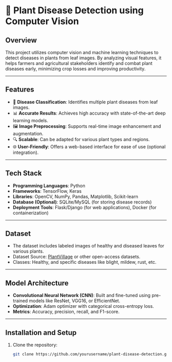 # 🌱 Plant Disease Detection using Computer Vision

## Overview
This project utilizes computer vision and machine learning techniques to detect diseases in plants from leaf images. By analyzing visual features, it helps farmers and agricultural stakeholders identify and combat plant diseases early, minimizing crop losses and improving productivity.

---

## Features
- 🌾 **Disease Classification**: Identifies multiple plant diseases from leaf images.
- 📊 **Accurate Results**: Achieves high accuracy with state-of-the-art deep learning models.
- 🖼️ **Image Preprocessing**: Supports real-time image enhancement and augmentation.
- 🔍 **Scalable**: Can be adapted for various plant types and regions.
- 🌐 **User-Friendly**: Offers a web-based interface for ease of use (optional integration).

---

## Tech Stack
- **Programming Languages**: Python  
- **Frameworks**: TensorFlow, Keras  
- **Libraries**: OpenCV, NumPy, Pandas, Matplotlib, Scikit-learn  
- **Database (Optional)**: SQLite/MySQL (for storing disease records)  
- **Deployment Tools**: Flask/Django (for web applications), Docker (for containerization)  

---

## Dataset
- The dataset includes labeled images of healthy and diseased leaves for various plants.  
- Dataset Source: [PlantVillage](https://www.plantvillage.psu.edu/) or other open-access datasets.  
- Classes: Healthy, and specific diseases like blight, mildew, rust, etc.  

---

## Model Architecture
- **Convolutional Neural Network (CNN)**: Built and fine-tuned using pre-trained models like ResNet, VGG16, or EfficientNet.  
- **Optimization**: Adam optimizer with categorical cross-entropy loss.  
- **Metrics**: Accuracy, precision, recall, and F1-score.  

---

## Installation and Setup
1. Clone the repository:
   ```bash
   git clone https://github.com/yourusername/plant-disease-detection.git
